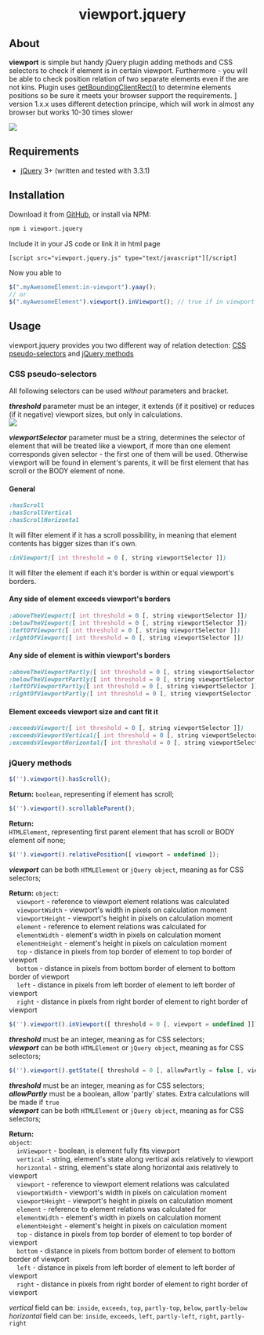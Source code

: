 <h1 align="center">viewport.jquery</h1>

## About
**viewport** is simple but handy jQuery plugin adding methods and CSS selectors to check if element is in certain viewport.
Furthermore - you will be able to check position relation of two separate elements even if the are not kins.
Plugin uses [getBoundingClientRect()](https://caniuse.com/#search=getBoundingClientRect()) to determine elements positions so be sure it meets your browser support the requirements.
] version 1.x.x uses different detection principe, which will work in almost any browser but works 10-30 times slower

<img src="http://habrastorage.org/files/021/625/7eb/0216257ebf684f2f8d7ada92cda6c3c3.jpg#center"/>

## Requirements
* [jQuery](https://jquery.com) 3+ (written and tested with 3.3.1)

## Installation
Download it from [GitHub](https://github.com/xobotyi/viewport.jquery/releases/latest), or install via NPM:
```bash
npm i viewport.jquery
```

Include it in your JS code or link it in html page
```html
[script src="viewport.jquery.js" type="text/javascript"][/script]
```

Now you able to
```javascript
$(".myAwesomeElement:in-viewport").yaay();
// or
$(".myAwesomeElement").viewport().inViewport(); // true if in viewport
```

## Usage
viewport.jquery provides you two different way of relation detection: [CSS pseudo-selectors](#css-pseudo-selectors) and [jQuery methods](#jquery-methods)

### CSS pseudo-selectors
All following selectors can be used _without_ parameters and bracket.

**_threshold_** parameter must be an integer, it extends (if it positive) or reduces (if it negative) viewport sizes, but only in calculations.  
<img src="http://habrastorage.org/files/6d3/76b/c65/6d376bc6567f4496a0a79e84c99e7c68.jpg#center"/>

**_viewportSelector_** parameter must be a string, determines the selector of element that will be treated like a viewport, if more than one element corresponds given selector - the first one of them will be used. 
Otherwise viewport will be found in element's parents, it will be first element that has scroll or the BODY element of none.  

#### General
```css
:hasScroll
:hasScrollVertical
:hasScrollHorizontal
```
It will filter element if it has a scroll possibility, in meaning that element contents has bigger sizes than it's own.  

```css
:inViewport([ int threshold = 0 [, string viewportSelector ]])
```
It will filter the element if each it's border is within or equal viewport's borders.  

#### Any side of element exceeds viewport's borders
```css
:aboveTheViewport([ int threshold = 0 [, string viewportSelector ]])
:belowTheViewport([ int threshold = 0 [, string viewportSelector ]])
:leftOfViewport([ int threshold = 0 [, string viewportSelector ]])
:rightOfViewport([ int threshold = 0 [, string viewportSelector ]])
```

#### Any side of element is within viewport's borders
```css
:aboveTheViewportPartly([ int threshold = 0 [, string viewportSelector ]])
:belowTheViewportPartly([ int threshold = 0 [, string viewportSelector ]])
:leftOfViewportPartly([ int threshold = 0 [, string viewportSelector ]])
:rightOfViewportPartly([ int threshold = 0 [, string viewportSelector ]])
```

#### Element exceeds viewport size and cant fit it
```css
:exceedsViewport([ int threshold = 0 [, string viewportSelector ]])
:exceedsViewportVertical([ int threshold = 0 [, string viewportSelector ]])
:exceedsViewportHorizontal([ int threshold = 0 [, string viewportSelector ]])
```

### jQuery methods
```javascript
$('').viewport().hasScroll();
```
**Return:** `boolean`, representing if element has scroll;

```javascript
$('').viewport().scrollableParent();
```
**Return:**  
`HTMLElement`, representing first parent element that has scroll or BODY element oif none;

```javascript
$('').viewport().relativePosition([ viewport = undefined ]);
```
_**viewport**_ can be both `HTMLElement` or `jQuery object`, meaning as for CSS selectors;  

**Return:**
`object`:  
&nbsp;&nbsp;&nbsp;&nbsp;`viewport` - reference to viewport element relations was calculated    
&nbsp;&nbsp;&nbsp;&nbsp;`viewportWidth` - viewport's width in pixels on calculation moment  
&nbsp;&nbsp;&nbsp;&nbsp;`viewportHeight` - viewport's height in pixels on calculation moment  
&nbsp;&nbsp;&nbsp;&nbsp;`element` - reference to element relations was calculated for  
&nbsp;&nbsp;&nbsp;&nbsp;`elementWidth` - element's width in pixels on calculation moment  
&nbsp;&nbsp;&nbsp;&nbsp;`elementHeight` - element's height in pixels on calculation moment  
&nbsp;&nbsp;&nbsp;&nbsp;`top` - distance in pixels from top border of element to top border of viewport  
&nbsp;&nbsp;&nbsp;&nbsp;`bottom` - distance in pixels from bottom border of element to bottom border of viewport  
&nbsp;&nbsp;&nbsp;&nbsp;`left` - distance in pixels from left border of element to left border of viewport  
&nbsp;&nbsp;&nbsp;&nbsp;`right` - distance in pixels from right border of element to right border of viewport  

```javascript
$('').viewport().inViewport([ threshold = 0 [, viewport = undefined ]]);
```
_**threshold**_ must be an integer, meaning as for CSS selectors;  
_**viewport**_ can be both `HTMLElement` or `jQuery object`, meaning as for CSS selectors;  

```javascript
$('').viewport().getState([ threshold = 0 [, allowPartly = false [, viewport = undefined ]]]);
```
_**threshold**_ must be an integer, meaning as for CSS selectors;  
_**allowPartly**_ must be a boolean, allow 'partly' states. Extra calculations will be made if `true`   
_**viewport**_ can be both `HTMLElement` or `jQuery object`, meaning as for CSS selectors;  

**Return:**  
`object`:  
&nbsp;&nbsp;&nbsp;&nbsp;`inViewport` - boolean, is element fully fits viewport  
&nbsp;&nbsp;&nbsp;&nbsp;`vertical` - string, element's state along vertical axis relatively to viewport  
&nbsp;&nbsp;&nbsp;&nbsp;`horizontal` - string, element's state along horizontal axis relatively to viewport  
&nbsp;&nbsp;&nbsp;&nbsp;`viewport` - reference to viewport element relations was calculated    
&nbsp;&nbsp;&nbsp;&nbsp;`viewportWidth` - viewport's width in pixels on calculation moment  
&nbsp;&nbsp;&nbsp;&nbsp;`viewportHeight` - viewport's height in pixels on calculation moment  
&nbsp;&nbsp;&nbsp;&nbsp;`element` - reference to element relations was calculated for  
&nbsp;&nbsp;&nbsp;&nbsp;`elementWidth` - element's width in pixels on calculation moment  
&nbsp;&nbsp;&nbsp;&nbsp;`elementHeight` - element's height in pixels on calculation moment  
&nbsp;&nbsp;&nbsp;&nbsp;`top` - distance in pixels from top border of element to top border of viewport  
&nbsp;&nbsp;&nbsp;&nbsp;`bottom` - distance in pixels from bottom border of element to bottom border of viewport  
&nbsp;&nbsp;&nbsp;&nbsp;`left` - distance in pixels from left border of element to left border of viewport  
&nbsp;&nbsp;&nbsp;&nbsp;`right` - distance in pixels from right border of element to right border of viewport  

_vertical_ field can be: `inside`, `exceeds`, `top`, `partly-top`, `below`, `partly-below`
_horizontal_ field can be: `inside`, `exceeds`, `left`, `partly-left`, `right`, `partly-right`  